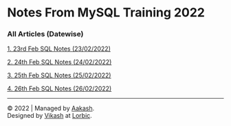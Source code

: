 # Notes From MySQL Training 2022


### All Articles (Datewise)

[1. 23rd Feb SQL Notes (23/02/2022)](./23-02-2022)  

[2. 24th Feb SQL Notes (24/02/2022)](./24-02-2022)  

[3. 25th Feb SQL Notes (25/02/2022)](./25-02-2022)  

[4. 26th Feb SQL Notes (26/02/2022)](./26-02-2022)  
  


---  
&copy; 2022 | Managed by [Aakash](https://github.com/ak4shp).  
Designed by [Vikash](https://github.com/vk4s) at [Lorbic](https://www.lorbic.com).

